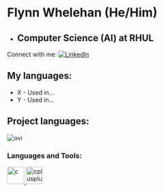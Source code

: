 # Flynn Whelehan (He/Him)
- ## Computer Science (AI) at RHUL
Connect with me:
<a href="https://www.linkedin.com/in/flynnWhelehan/" target="_blank"><img src="https://img.shields.io/badge/LinkedIn-%230077B5.svg?&style=flat-square&logo=linkedin&logoColor=white" alt="LinkedIn"></a>

## My languages:
- X - Used in...
- Y - Used in...

## Project languages:
<img src="https://github-readme-stats.vercel.app/api/top-langs?username=flynnWhelehan&show_icons=true&locale=en&layout=compact&theme=chartreuse-dark" alt="ovi" />

<h3 align="left">Languages and Tools:</h3>
<p 
   align="left"> <a href="https://www.cprogramming.com/" target="_blank"> <img src="https://github.com/yurijserrano/Github-Profile-Readme-Logos/tree/master/programming%20languages/c.svg" alt="c" width="40"  
                                                                               height="40"/> </a> <a href="https://www.w3schools.com/cpp/" target="_blank"> <img
                                                                               src="https://devicons.github.io/devicon/devicon.git/icons/cplusplus/cplusplus-original.svg"
                                                                               alt="cplusplus" width="40" height="40"/> </a>
</p>


<!--
## Main Repositories
[![ReadMe Card](https://github-readme-stats.vercel.app/api/pin/?username=flynnWhelehan&repo=ThirdYear)](https://github.com/flynnWhelehan/thirdYear)
[![ReadMe Card](https://github-readme-stats.vercel.app/api/pin/?username=flynnWhelehan&repo=SecondYear)](https://github.com/flynnWhelehan/secondYear)
-->


<!--
**flynnWhelehan/flynnWhelehan** is a ✨ _special_ ✨ repository because its `README.md` (this file) appears on your GitHub profile.

Here are some ideas to get you started:

- 🔭 I’m currently working on ...
- 🌱 I’m currently learning ...
- 😄 Pronouns: ...
- ⚡ Fun fact: ...
-->
